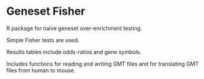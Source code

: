 # Geneset Fisher

R package for naive geneset over-enrichment testing.

Simple Fisher tests are used.

Results tables include odds-ratios and gene symbols.

Includes functions for reading and writing GMT files and for translating GMT files from human to mouse.

